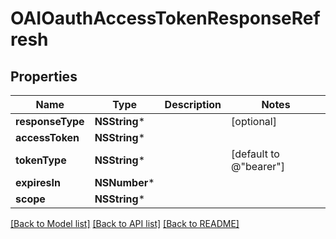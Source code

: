 # OAIOauthAccessTokenResponseRefresh

## Properties
Name | Type | Description | Notes
------------ | ------------- | ------------- | -------------
**responseType** | **NSString*** |  | [optional] 
**accessToken** | **NSString*** |  | 
**tokenType** | **NSString*** |  | [default to @"bearer"]
**expiresIn** | **NSNumber*** |  | 
**scope** | **NSString*** |  | 

[[Back to Model list]](../README.md#documentation-for-models) [[Back to API list]](../README.md#documentation-for-api-endpoints) [[Back to README]](../README.md)


